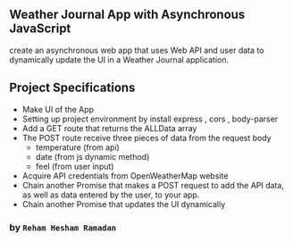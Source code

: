 ## Weather Journal App with Asynchronous JavaScript

create an asynchronous web app that uses Web API and user data to dynamically update the UI in a Weather Journal application.

## Project Specifications

- Make UI of the App
- Setting up project environment by install express , cors , body-parser
- Add a GET route that returns the ALLData array
- The POST route receive three pieces of data from the request body
  - temperature (from api)
  - date (from js dynamic method)
  - feel (from user input)
- Acquire API credentials from OpenWeatherMap website
- Chain another Promise that makes a POST request to add the API data, as well as data entered by the user, to your app.
- Chain another Promise that updates the UI dynamically

### by `Reham Hesham Ramadan`
